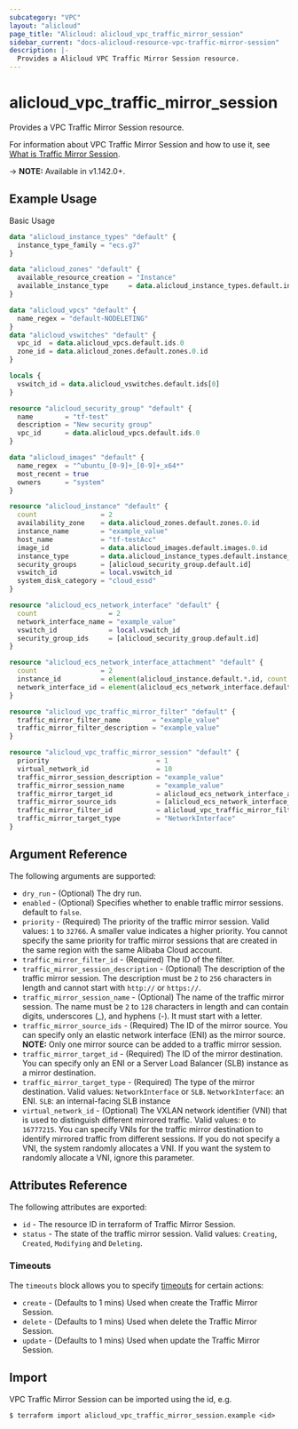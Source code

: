 ```yaml
---
subcategory: "VPC"
layout: "alicloud"
page_title: "Alicloud: alicloud_vpc_traffic_mirror_session"
sidebar_current: "docs-alicloud-resource-vpc-traffic-mirror-session"
description: |-
  Provides a Alicloud VPC Traffic Mirror Session resource.
---
```


# alicloud\_vpc\_traffic\_mirror\_session

Provides a VPC Traffic Mirror Session resource.

For information about VPC Traffic Mirror Session and how to use it, see [What is Traffic Mirror Session](https://www.alibabacloud.com/help/en/doc-detail/261364.htm).

-> **NOTE:** Available in v1.142.0+.

## Example Usage

Basic Usage

```terraform
data "alicloud_instance_types" "default" {
  instance_type_family = "ecs.g7"
}

data "alicloud_zones" "default" {
  available_resource_creation = "Instance"
  available_instance_type     = data.alicloud_instance_types.default.instance_types.0.id
}

data "alicloud_vpcs" "default" {
  name_regex = "default-NODELETING"
}
data "alicloud_vswitches" "default" {
  vpc_id  = data.alicloud_vpcs.default.ids.0
  zone_id = data.alicloud_zones.default.zones.0.id
}

locals {
  vswitch_id = data.alicloud_vswitches.default.ids[0]
}

resource "alicloud_security_group" "default" {
  name        = "tf-test"
  description = "New security group"
  vpc_id      = data.alicloud_vpcs.default.ids.0
}

data "alicloud_images" "default" {
  name_regex  = "^ubuntu_[0-9]+_[0-9]+_x64*"
  most_recent = true
  owners      = "system"
}

resource "alicloud_instance" "default" {
  count                = 2
  availability_zone    = data.alicloud_zones.default.zones.0.id
  instance_name        = "example_value"
  host_name            = "tf-testAcc"
  image_id             = data.alicloud_images.default.images.0.id
  instance_type        = data.alicloud_instance_types.default.instance_types.0.id
  security_groups      = [alicloud_security_group.default.id]
  vswitch_id           = local.vswitch_id
  system_disk_category = "cloud_essd"
}

resource "alicloud_ecs_network_interface" "default" {
  count                  = 2
  network_interface_name = "example_value"
  vswitch_id             = local.vswitch_id
  security_group_ids     = [alicloud_security_group.default.id]
}

resource "alicloud_ecs_network_interface_attachment" "default" {
  count                = 2
  instance_id          = element(alicloud_instance.default.*.id, count.index)
  network_interface_id = element(alicloud_ecs_network_interface.default.*.id, count.index)
}

resource "alicloud_vpc_traffic_mirror_filter" "default" {
  traffic_mirror_filter_name        = "example_value"
  traffic_mirror_filter_description = "example_value"
}

resource "alicloud_vpc_traffic_mirror_session" "default" {
  priority                           = 1
  virtual_network_id                 = 10
  traffic_mirror_session_description = "example_value"
  traffic_mirror_session_name        = "example_value"
  traffic_mirror_target_id           = alicloud_ecs_network_interface_attachment.default[0].network_interface_id
  traffic_mirror_source_ids          = [alicloud_ecs_network_interface_attachment.default[1].network_interface_id]
  traffic_mirror_filter_id           = alicloud_vpc_traffic_mirror_filter.default.id
  traffic_mirror_target_type         = "NetworkInterface"
}
```

## Argument Reference

The following arguments are supported:

* `dry_run` - (Optional) The dry run.
* `enabled` - (Optional) Specifies whether to enable traffic mirror sessions. default to `false`.
* `priority` - (Required) The priority of the traffic mirror session. Valid values: `1` to `32766`. A smaller value indicates a higher priority. You cannot specify the same priority for traffic mirror sessions that are created in the same region with the same Alibaba Cloud account.
* `traffic_mirror_filter_id` - (Required) The ID of the filter.
* `traffic_mirror_session_description` - (Optional) The description of the traffic mirror session. The description must be `2` to `256` characters in length and cannot start with `http://` or `https://`.
* `traffic_mirror_session_name` - (Optional) The name of the traffic mirror session. The name must be `2` to `128` characters in length and can contain digits, underscores (_), and hyphens (-). It must start with a letter.
* `traffic_mirror_source_ids` - (Required) The ID of the mirror source. You can specify only an elastic network interface (ENI) as the mirror source. **NOTE:** Only one mirror source can be added to a traffic mirror session.
* `traffic_mirror_target_id` - (Required) The ID of the mirror destination. You can specify only an ENI or a Server Load Balancer (SLB) instance as a mirror destination.
* `traffic_mirror_target_type` - (Required) The type of the mirror destination. Valid values: `NetworkInterface` or `SLB`. `NetworkInterface`: an ENI. `SLB`: an internal-facing SLB instance
* `virtual_network_id` - (Optional) The VXLAN network identifier (VNI) that is used to distinguish different mirrored traffic. Valid values: `0` to `16777215`. You can specify VNIs for the traffic mirror destination to identify mirrored traffic from different sessions. If you do not specify a VNI, the system randomly allocates a VNI. If you want the system to randomly allocate a VNI, ignore this parameter.

## Attributes Reference

The following attributes are exported:

* `id` - The resource ID in terraform of Traffic Mirror Session.
* `status` - The state of the traffic mirror session. Valid values: `Creating`, `Created`, `Modifying` and `Deleting`.

### Timeouts

The `timeouts` block allows you to specify [timeouts](https://www.terraform.io/docs/configuration-0-11/resources.html#timeouts) for certain actions:

* `create` - (Defaults to 1 mins) Used when create the Traffic Mirror Session.
* `delete` - (Defaults to 1 mins) Used when delete the Traffic Mirror Session.
* `update` - (Defaults to 1 mins) Used when update the Traffic Mirror Session.

## Import

VPC Traffic Mirror Session can be imported using the id, e.g.

```shell
$ terraform import alicloud_vpc_traffic_mirror_session.example <id>
```
